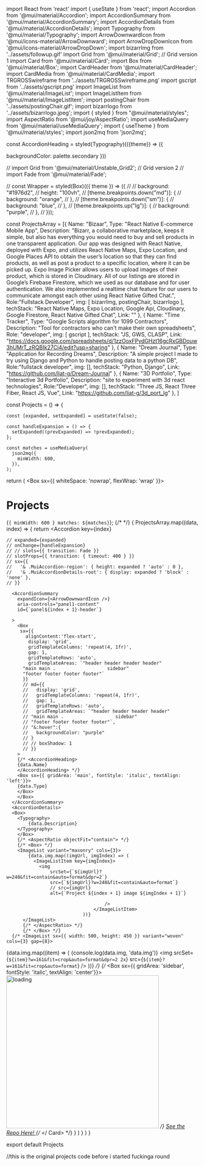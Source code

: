 import React from 'react'
import { useState } from 'react';
import Accordion from '@mui/material/Accordion';
import AccordionSummary from '@mui/material/AccordionSummary';
import AccordionDetails from '@mui/material/AccordionDetails';
import Typography from '@mui/material/Typography';
import ArrowDownwardIcon from '@mui/icons-material/ArrowDownward';
import ArrowDropDownIcon from '@mui/icons-material/ArrowDropDown';
import bizarrImg from '../assets/followup.gif'
import Grid from '@mui/material/Grid'; // Grid version 1
import Card from '@mui/material/Card';
import Box from '@mui/material/Box';
import CardHeader from '@mui/material/CardHeader';
import CardMedia from '@mui/material/CardMedia';
import TRGROSSwireframe from '../assets/TRGROSSwireframe.png'
import gscript from '../assets/gscript.png'
import ImageList from '@mui/material/ImageList';
import ImageListItem from '@mui/material/ImageListItem';
import postingChair from '../assets/postingChair.gif';
import bizarrlogo from '../assets/bizarrlogo.jpeg';
import { styled } from "@mui/material/styles";
import AspectRatio from '@mui/joy/AspectRatio';
import useMediaQuery from '@mui/material/useMediaQuery';
import { useTheme } from '@mui/material/styles';
import json2mq from 'json2mq';





const AccordionHeading = styled(Typography)(({theme}) => ({

  backgroundColor: palette.secondary
}))

// import Grid from '@mui/material/Unstable_Grid2'; // Grid version 2
// import Fade from '@mui/material/Fade';


// const Wrapper = styled(Box)(({ theme }) => ({
//   // background: "#1976d2",
//   height: "100vh",
//   [theme.breakpoints.down("md")]: {
//     background: "orange",
//   },
//   [theme.breakpoints.down("sm")]: {
//     background: "blue",
//   },
//   [theme.breakpoints.up("lg")]: {
//     background: "purple",
//   },
// }));

const ProjectsArray = [{
    Name: "Bizaar", 
    Type: "React Native E-commerce Mobile App",
    Description: 
    "Bizarr, a collaborative marketplace, keeps it simple, but also has everything you would need to buy and sell products in one transparent application. Our app was designed with React Native, deployed with Expo, and utilizes React Native Maps, Expo Location, and Google Places API to obtain the user’s location so that they can find products, as well as post a product to a specific location, where it can be picked up. Expo Image Picker allows users to upload images of their product, which is stored in Cloudinary. All of our listings are stored in Google’s Firebase Firestore, which we used as our database and for user authentication. We also implemented a realtime chat feature for our users to communicate amongst each other using React Native Gifted Chat.",
    Role:"Fullstack Developer",
    img: [ bizarrImg, postingChair, bizarrlogo ],
    techStack: "React Native Maps, Expo Location, Google Api, Cloudinary, Google Firestore, React Native Gifted Chat",
    Link: ""
},
{
    Name: "Time Tracker", 
    Type: "Google Scripts algorithm for 1099 Contractors",
    Description: "Tool for contractors who can't make their own spreadsheets",
    Role: "developer",
    img: [ gscript ],
    techStack: "JS, GWS, CLASP",
    Link: "https://docs.google.com/spreadsheets/d/1zzOoxFPydGHzt16gcRxGBDouw3hUMrT_zRQBIk27Ci4/edit?usp=sharing"
},
{
    Name: "Dream Journal", 
    Type: "Application for Recording Dreams",
    Description: "A simple project I made to try using Django and Python to handle posting data to a python DB",
    Role:"fullstack developer",
    img: [],
    techStack: "Python, Django",
    Link: "https://github.com/liat-g/Dream-Journal"
},
{
    Name: "3D Portfolio", 
    Type: "Interactive 3d Portfolio",
    Description: "site to experiment with 3d react technologies",
    Role:"Developer",
    img: [],
    techStack: "Three JS, React Three Fiber, React JS, Vue",
    Link: "https://github.com/liat-g/3d_port_lg"
},
]

const Projects = () => {

    const [expanded, setExpanded] = useState(false);

    const handleExpansion = () => {
      setExpanded((prevExpanded) => !prevExpanded);
    };
  
    const matches = useMediaQuery(
      json2mq({
        minWidth: 600,
      }),
    );

  return (
    <Box sx={{ whiteSpace: 'nowrap', flexWrap: 'wrap' }}>
    <Grid container spacing={1}>
    <Grid item xs={12} sm={6}>
         <h1> Projects </h1>
         <span>{`{ minWidth: 600 } matches: ${matches}`}</span>;
    </Grid>
    {/* <Grid> */}
    { ProjectsArray.map((data, index) => {
    return <Accordion
      key={index}
      
    // expanded={expanded}
    // onChange={handleExpansion}
    // // slots={{ transition: Fade }}
    // slotProps={{ transition: { timeout: 400 } }}
    // sx={{
    //   '& .MuiAccordion-region': { height: expanded ? 'auto' : 0 },
    //   '& .MuiAccordionDetails-root': { display: expanded ? 'block' : 'none' },
    // }}
  >
      <AccordionSummary
        expandIcon={<ArrowDownwardIcon />}
        aria-controls="panel1-content"
        id={`panel${index + 1}-header`}
        
      >
        <Box
         sx={{
           alignContent:'flex-start',
            display: 'grid',
            gridTemplateColumns: 'repeat(4, 1fr)',
            gap: 1,
            gridTemplateRows: 'auto',
            gridTemplateAreas: `"header header header header"
          "main main .                   sidebar"
          "footer footer footer footer"`
          }}
          // md={{
          //   display: 'grid',
          //   gridTemplateColumns: 'repeat(4, 1fr)',
          //   gap: 1,
          //   gridTemplateRows: 'auto',
          //   gridTemplateAreas: `"header header header header"
          // "main main .                   sidebar"
          // "footer footer footer footer"`,
          // "&:hover":{
          //   backgroundColor: "purple"
          // }
          // // boxShadow: 1 
          // }}
        >
        {/* <AccordionHeading>
        {data.Name}
        </AccordionHeading> */}
        <Box sx={{ gridArea: 'main', fontStyle: 'italic', textAlign: 'left'}}>
        {data.Type}
        </Box>
        </Box>
      </AccordionSummary>
      <AccordionDetails>
      <Box>
        <Typography>
            {data.Description}
        </Typography>
        </Box>
        {/* <AspectRatio objectFit="contain"> */}
        {/* <Box> */}
        <ImageList variant="masonry" cols={3}>
            {data.img.map((imgUrl, imgIndex) => (
              <ImageListItem key={imgIndex}>
                <img
                    srcSet={`${imgUrl}?w=248&fit=contain&auto=format&dpr=2`}
                    src={`${imgUrl}?w=248&fit=contain&auto=format`}
                    // src={imgUrl}
                    alt={`Project ${index + 1} image ${imgIndex + 1}`}
                    
                                        />
                                    </ImageListItem>
                                ))}
          </ImageList>
          {/* </AspectRatio> */}
          {/* </Box> */}
      {/* <ImageList sx={{ width: 500, height: 450 }} variant="woven" cols={3} gap={8}>
  {data.img.map((item) => (
    <ImageListItem>
      {console.log(data.img, 'data.img')}
      <img
        srcSet={`${item}?w=161&fit=crop&auto=format&dpr=2 2x`}
        src={`${item}?w=161&fit=crop&auto=format`}
      />
    </ImageListItem>
  ))}
</ImageList> */}
      {/* <Box sx={{ gridArea: 'sidebar', fontStyle: 'italic', textAlign: 'center'}}>
        <img src={data.img} alt="loading" height="400" />
      </Box> */}
      <Box>
          <a href={data.Link}>
              See the Repo Here!
          </a>
      </Box>
        {/* </ Card> */}
      </AccordionDetails>
    </Accordion>
    }
    )
}
</Grid>
    </Box>
  )
}

export default Projects

//this is the original projects code before i started fuckinga round